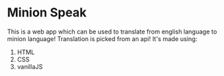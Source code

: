 # Minion Speak
This is a web app which can be used to translate from english language to minion language!
Translation is picked from an api!
It's made using:
1. HTML
2. CSS
3. vanillaJS
